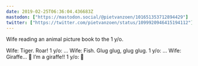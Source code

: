 ```yaml
---
date: 2019-02-25T06:36:04.436683Z
mastodon: ["https://mastodon.social/@pietvanzoen/101651353712894429"]
twitter: ["https://twitter.com/pietvanzoen/status/1099920946415194112"]
---
```

Wife reading an animal picture book to the 1 y/o. 

Wife: Tiger. Roar!
1 y/o: ...
Wife: Fish. Glug glug, glug glug.
1 y/o: ...
Wife: Giraffe... 🤔 I’m a giraffe!!
1 y/o: 🤨

